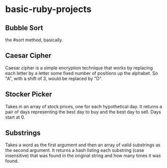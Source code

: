# basic-ruby-projects

## Bubble Sort

the #sort method, basically.

## Caesar Cipher

Caesar cipher is a simple encryption technique that works by replacing each letter by a letter some fixed number of positions up the alphabet. So "A", with a shift of 3, would be replaced by "D".

## Stocker Picker

Takes in an array of stock prices, one for each hypothetical day. It returns a pair of days representing the best day to buy and the best day to sell. Days start at 0.

## Substrings

Takes a word as the first argument and then an array of valid substrings as the second argument. It returns a hash listing each substring (case insensitive) that was found in the original string and how many times it was found.
